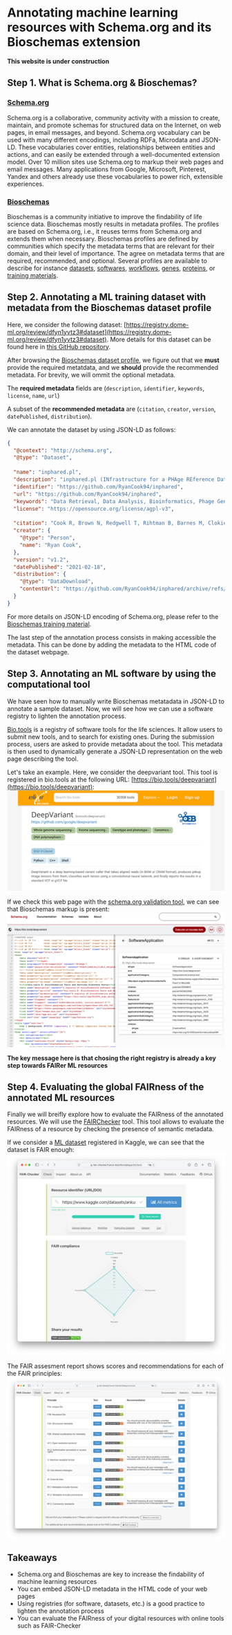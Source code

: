 # Annotating machine learning resources with Schema.org and its Bioschemas extension

**This website is under construction**

## Step 1. What is Schema.org & Bioschemas? 

### [Schema.org](http://schema.org)

Schema.org is a collaborative, community activity with a mission to create, maintain, and promote schemas for structured data on the Internet, on web pages, in email messages, and beyond. Schema.org vocabulary can be used with many different encodings, including RDFa, Microdata and JSON-LD. These vocabularies cover entities, relationships between entities and actions, and can easily be extended through a well-documented extension model. Over 10 million sites use Schema.org to markup their web pages and email messages. Many applications from Google, Microsoft, Pinterest, Yandex and others already use these vocabularies to power rich, extensible experiences.

### [Bioschemas](https://bioschemas.org/)

Bioschemas is a community initiative to improve the findability of life science data. Bioschemas mostly results in metadata profiles. The profiles are based on Schema.org, i.e., it reuses terms from Schema.org and extends them when necessary. Bioschemas profiles are defined by communities which specify the metadata terms that are relevant for their domain, and their level of importance. The agree on metadata terms that are required, recommended, and optional. Several profiles are available to describe for instance [datasets](https://bioschemas.org/profiles/Dataset/1.0-RELEASE), [softwares](https://bioschemas.org/profiles/ComputationalTool/1.0-RELEASE), [workflows](https://bioschemas.org/profiles/ComputationalWorkflow/1.0-RELEASE), [genes](https://bioschemas.org/profiles/Gene/1.0-RELEASE), [proteins](https://bioschemas.org/profiles/Protein/0.11-RELEASE), or [training materials](https://bioschemas.org/profiles/TrainingMaterial/1.0-RELEASE). 

## Step 2. Annotating a ML training dataset with metadata from the Bioschemas dataset profile 

Here, we consider the following dataset: [https://registry.dome-ml.org/review/dfyn1yvtz3#dataset](https://registry.dome-ml.org/review/dfyn1yvtz3#dataset). More details for this dataset can be found here in [this GitHub repository](https://github.com/RyanCook94/inphared).

After browsing the [Bioschemas dataset profile](https://bioschemas.org/profiles/Dataset/1.0-RELEASE), we figure out that we **must** provide the required metatdata, and we **should** provide the recommended metadata. For brevity, we will ommit the optional metadata.

The **required metadata** fields are (`description`, `identifier`, `keywords`, `license`, `name`, `url`) 

A subset of the **recommended metadata** are (`citation`, `creator`,  `version`, `datePublished`, `distribution`).

We can annotate the dataset by using JSON-LD as follows:

```json 
{
  "@context": "http://schema.org",
  "@type": "Dataset",

  "name": "inphared.pl",
  "description": "inphared.pl (INfrastructure for a PHAge REference Database) is a perl script which downloads and filters phage genomes from Genbank to provide the most complete phage genome database possible.",
  "identifier": "https://github.com/RyanCook94/inphared",
  "url": "https://github.com/RyanCook94/inphared",
  "keywords": "Data Retrieval, Data Analysis, Bioinformatics, Phage Genomes", 
  "license": "https://opensource.org/license/agpl-v3",
  
  "citation": "Cook R, Brown N, Redgwell T, Rihtman B, Barnes M, Clokie M, Stekel DJ, Hobman JL, Jones MA, Millard A. INfrastructure for a PHAge REference Database: Identification of Large-Scale Biases in the Current Collection of Cultured Phage Genomes. PHAGE. 2021. Available from: http://doi.org/10.1089/phage.2021.0007",
  "creator": {
    "@type": "Person",
    "name": "Ryan Cook",
  },     
  "version": "v1.2",
  "datePublished": "2021-02-18",
  "distribution": {
    "@type": "DataDownload",
    "contentUrl": "https://github.com/RyanCook94/inphared/archive/refs/tags/v1.2.zip"
  }
}
```
For more details on JSON-LD encoding of Schema.org, please refer to the [Bioschemas training material](https://bioschemas.org/tutorials/howto/howto_add_markup). 

The last step of the annotation process consists in making accessible the metadata. This can be done by adding the metadata to the HTML code of the dataset webpage.

## Step 3. Annotating an ML software by using the computational tool 
We have seen how to manually write Bioschemas metatadata in JSON-LD to annotate a sample dataset. Now, we will see how we can use a software registry to lighten the annotation process. 

[Bio.tools](https://bio.tools) is a registry of software tools for the life sciences. It allow users to submit new tools, and to search for existing ones. During the submission process, users are asked to provide metadata about the tool. This metadata is then used to dynamically generate a JSON-LD representation on the web page describing the tool. 

Let's take an example. Here, we consider the deepvariant tool. This tool is registered in bio.tools at the following URL: [https://bio.tools/deepvariant](https://bio.tools/deepvariant): 
![deepvariant_biotools](<deepvariant.png>)

If we check this web page with the [schema.org validation tool](https://validator.schema.org/#url=https%3A%2F%2Fbio.tools%2Fdeepvariant), we can see that Bioschemas markup is present:  
![deepvariant_schema_org_metadata](<deepvariant_md.png>)

**The key message here is that chosing the right registry is already a key step towards FAIRer ML resources**

## Step 4. Evaluating the global FAIRness of the annotated ML resources
Finally we will breifly explore how to evaluate the FAIRness of the annotated resources. 
We will use the [FAIRChecker](https://fair-checker.france-bioinformatique.fr) tool. This tool allows to evaluate the FAIRness of a resource by checking the presence of semantic metadata. 

If we consider a [ML dataset](https://www.kaggle.com/datasets/ankushpanday1/heart-attack-in-youth-vs-adult-in-germany) registered in Kaggle, we can see that the dataset is FAIR enough: 
![alt text](<fair-eval.png>)

The FAIR assesment report shows scores and recommendations for each of the FAIR principles: 
 ![alt text](<fair-report.png>)

<!-- Let's come back to our dataset described in the DOME registry. DOME allows to expose Bioschemas metadata for each of the hosted entries. This is key to increase the FAIRness of the hosted machine learning resource descriptions. By submitting the [dataset url](https://registry.dome-ml.org/review/dfyn1yvtz3#dataset) in the FAIRChecker tool, we can see that the dataset is FAIR enough:-->


## Takeaways

- Schema.org and Bioschemas are key to increase the findability of machine learning resources 
- You can embed JSON-LD metadata in the HTML code of your web pages 
- Using registries (for software, datasets, etc.) is a good practice to lighten the annotation process 
- You can evaluate the FAIRness of your digital resources with online tools such as FAIR-Checker 
